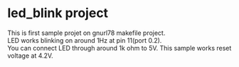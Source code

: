 # led_blink project  
This is first sample projet on gnurl78 makefile project.   
LED works blinking on around 1Hz at pin 11(port 0.2).  
You can connect LED through around 1k ohm to 5V.
This sample works reset voltage at 4.2V.